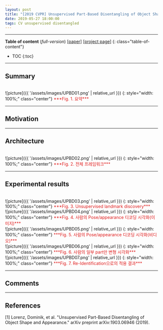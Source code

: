 ```yaml
---
layout: post
title: "[2019 CVPR] Unsupervised Part-Based Disentangling of Object Shape and Appearance (*incomplete*)"
date: 2019-05-27 18:00:00
tags: CV unsupervised disentangled
---
```


<!--more-->

---

**Table of content** (*full-version*)
[[paper]](https://arxiv.org/pdf/1903.06946.pdf) [[project page]](https://compvis.github.io/unsupervised-disentangling/)
{: class="table-of-content"}
* TOC
{:toc}

---

## Summary

<br/>
![picture]({{ '/assets/images/UPBD01.png' | relative_url }})
{: style="width: 100%;" class="center"}
<span style="color: #e01f1f;">***Fig. 1. 요약***</span>

---

## Motivation

---

## Architecture

<br/>
![picture]({{ '/assets/images/UPBD02.png' | relative_url }})
{: style="width: 100%;" class="center"}
<span style="color: #e01f1f;">***Fig. 2. 전체 프레임워크***</span>

---
  
## Experimental results


<br/>
![picture]({{ '/assets/images/UPBD03.png' | relative_url }})
{: style="width: 100%;" class="center"}
<span style="color: #e01f1f;">***Fig. 3. Unsupervised landmark discovery***</span>


<br/>
![picture]({{ '/assets/images/UPBD04.png' | relative_url }})
{: style="width: 100%;" class="center"}
<span style="color: #e01f1f;">***Fig. 4. 사람의 Pose/appearance 디코딩 시각화(이미지)***</span>


<br/>
![picture]({{ '/assets/images/UPBD05.png' | relative_url }})
{: style="width: 100%;" class="center"}
<span style="color: #e01f1f;">***Fig. 5. 사람의 Pose/appearance 디코딩 시각화(비디오)***</span>


<br/>
![picture]({{ '/assets/images/UPBD06.png' | relative_url }})
{: style="width: 100%;" class="center"}
<span style="color: #e01f1f;">***Fig. 6. 사람의 일부 part만 변형 시각화***</span>

<br/>
![picture]({{ '/assets/images/UPBD07.png' | relative_url }})
{: style="width: 100%;" class="center"}
<span style="color: #e01f1f;">***Fig. 7. Re-Identification으로의 적용 결과***</span>

---

## Comments

---

## References

[1] Lorenz, Dominik, et al. "Unsupervised Part-Based Disentangling of Object Shape and Appearance." arXiv preprint arXiv:1903.06946 (2019).
